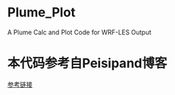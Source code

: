 # Plume_Plot
A Plume Calc and Plot Code for WRF-LES Output

# 本代码参考自Peisipand博客
[参考链接](https://peisipand.github.io/2024/01/10/WRF_LES_PLUME_gif/)
